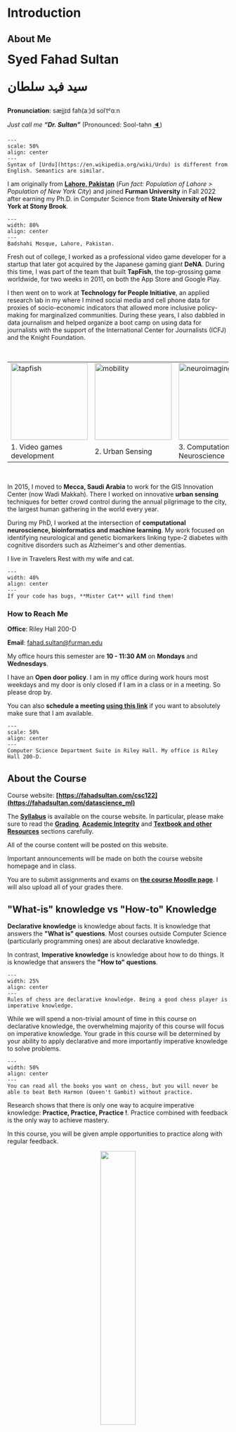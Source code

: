 
# Introduction

## About Me

<span style="font-size: 2.0em; font-weight: bold;">
Syed Fahad Sultan

سید فہد سلطان

</span>

**Pronunciation**:  sæjjɪd fah(aː)d  solˈtˤɑːn

_Just call me **“Dr. Sultan”**_ (Pronounced: Sool-tahn [🔈](https://upload.wikimedia.org/wikipedia/commons/c/cd/LL-Q9292_%28aze%29-Azerbaijani_audiorecordings-sultan.wav))

<!-- 
:::{figure-md} markdown-fig

<img src="assets/name.png" alt="name" class="bg-primary mb-1" width="50%">

::: -->

```{figure} assets/name.png
---
scale: 50%
align: center
---
Syntax of [Urdu](https://en.wikipedia.org/wiki/Urdu) is different from English. Semantics are similar. 
``` 

I am originally from **[Lahore, Pakistan](https://en.wikipedia.org/wiki/Lahore)** (_Fun fact: Population of Lahore > 
Population of New York City_) and joined **Furman University** in Fall 2022 after earning my Ph.D. in Computer Science from **State University of New York at Stony Brook**.

```{figure} assets/lahore.png
---
width: 80%
align: center
---
Badshahi Mosque, Lahore, Pakistan.
``` 

Fresh out of college, I worked as a professional video game developer for a startup that later got acquired by the Japanese gaming giant **DeNA**. During this time, I was part of the team that built **TapFish**, the top-grossing game worldwide, for two weeks in 2011, on both the App Store and Google Play.

I then went on to work at **Technology for People Initiative**, an applied research lab in my where I mined social media and cell phone data for proxies of socio-economic indicators that allowed more inclusive policy-making for marginalized communities. During these years, I also dabbled in data journalism and helped organize a boot camp on using data for journalists with the support of the International Center for Journalists (ICFJ) and the Knight Foundation.

<br/>

<table>
<tr> 
    <td> <img src="https://fahadsultan.com/datascience_ml/_images/tapfish.jpeg" alt="tapfish" height="175px"> </td>
    <td> <img src="https://fahadsultan.com/datascience_ml/_images/mobility.gif" alt="mobility" height="175px"> </td>
    <td> <img src="https://fahadsultan.com/datascience_ml/_images/neuroimaging2.jpeg" alt="neuroimaging2" height="175px"> </td>
</tr>
<tr> 
    <center><td>1. Video games development</td><td> 2. Urban Sensing </td><td> 3. Computational Neuroscience </td></center>
</tr>
</table>
<br/>

In 2015, I moved to **Mecca, Saudi Arabia** to work for the GIS Innovation Center (now Wadi Makkah). There I worked on innovative **urban sensing** techniques for better crowd control during the annual pilgrimage to the city, the largest human gathering in the world every year.

During my PhD, I worked at the intersection of **computational neuroscience, bioinformatics and machine learning**. My work focused on identifying neurological and genetic biomarkers linking type-2 diabetes with cognitive disorders such as Alzheimer's and other dementias.

I live in Travelers Rest with my wife and cat. 

```{figure} assets/mister.jpeg
---
width: 40%
align: center
---
If your code has bugs, **Mister Cat** will find them!
``` 
 
### How to Reach Me

**Office**: Riley Hall 200-D

**Email**: fahad.sultan@furman.edu

My office hours this semester are **10 - 11:30 AM** on **Mondays** and **Wednesdays**.

I have an **Open door policy**. I am in my office during work hours most weekdays and my door is only closed if I am in a class or in a meeting. So please drop by. 

You can also **schedule a meeting [using this link](https://calendly.com/ssultan-dpq/15-minute-meeting)** if you want to absolutely make sure that I am available.

```{figure} assets/office.png
---
scale: 50%
align: center
---
Computer Science Department Suite in Riley Hall. My office is Riley Hall 200-D. 
``` 

## About the Course
 
Course website: **[https://fahadsultan.com/csc122](https://fahadsultan.com/datascience_ml)**

The **[Syllabus](https://fahadsultan.com/datascience_ml/syllabus/index.html)** is available on the course website. In particular, please make sure to read the **[Grading](https://fahadsultan.com/datascience_ml/syllabus/grading.html)**, **[Academic Integrity](https://fahadsultan.com/datascience_ml/syllabus/integrity.html)** and **[Textbook and other Resources](https://fahadsultan.com/datascience_ml/syllabus/textbook.html)** sections carefully.

All of the course content will be posted on this website.

Important announcements will be made on both the course website homepage and in class. 

You are to submit assignments and exams on **[the course Moodle page](https://courses.furman.edu/course/view.php?id=17281)**. I will also upload all of your grades there.

## "What-is" knowledge vs "How-to" Knowledge

**Declarative knowledge** is knowledge about facts. It is knowledge that answers the **"What is" questions**. Most courses outside Computer Science (particularly programming ones) are about declarative knowledge.  

In contrast, **Imperative knowledge** is knowledge about how to do things. It is knowledge that answers the **"How to" questions**. 

```{figure} https://enchantedyankee.files.wordpress.com/2012/03/chess-cheat-sheet.jpg?w=921
---
width: 25%
align: center
---
Rules of chess are declarative knowledge. Being a good chess player is imperative knowledge.
```


While we will spend a non-trivial amount of time in this course on declarative knowledge, the overwhelming majority of this course will focus on imperative knowledge. Your grade in this course will be determined by your ability to apply declarative and more importantly imperative knowledge to solve problems. 

```{figure} https://www.justinkownacki.com/wp-content/uploads/2020/11/QueensGambit_1200.jpg
---
width: 50%
align: center
---
You can read all the books you want on chess, but you will never be able to beat Beth Harmon (Queen't Gambit) without practice. 
```

Research shows that there is only one way to acquire imperative knowledge: **Practice, Practice, Practice !**. Practice combined with feedback is the only way to achieve mastery.

In this course, you will be given ample opportunities to practice along with regular feedback.

<center><img src="https://theteachingdelusioncom.files.wordpress.com/2021/12/practice-feedback-loop.jpg?w=1024" width="40%"></center>

### Assignments 

Approach assignments purely as **opportunities to learn**, prepare for exams and to prepare for your career.

It is **not worth cheating** on assignments. Just come talk to me if you are struggling with an assignment. I will literally just tell you the answer. 

On assignments, expect **near maximal flexibility** from me. Every assignment will be due 10 days calendar after it is posted. 

You can schedule a time to get your assignments graded [using this link](https://calendly.com/ssultan-dpq/15-minute-meeting). 

<u>**Written Assignments:**</u>

Written assignments are to help you build a deeper understanding of algorithms and math covered in class.  

These could simply be math problems or involve tracing algorithms and dry-runs. 

Both handwritten or typed submissions are acceptable. Submissions, as always, on Moodle. 

<u>**Programming Assignments:**</u>

Programming assignments are going to be posted at the start of the lab session each week and will be due in 10 days, unless otherwise specified.

All **Programming assignments** will be graded through an **in-person code review**. You are to give a walkthrough of your code and be able to answer questions about it. 

During these code review, you will be given feedback on how to improve your code and avoid common mistakes.

You should expect questions in the exams similar to assignments.

### Class Participation

I have created 10 graded items under class participation on Moodle. In class, you will be asked to answer a question or solve a problem. You will be graded on the basis of your participation. It is your responsibility to make sure you have 10 points by the end of the semester.

There are 10 graded items under class participation on Moodle. In class, you will be asked to answer a question or solve a problem. You will be graded on the basis of your participation. It is your responsibility to make sure you have 10 points by the end of the semester.

$$\frac{24~\text{students} \times 10~\text{points needed by each student}}{15~\text{weeks} \times 2~\text{classes per week}} = 8~\text{points given out class, on average}$$


I will give out class participation points in every class class for answering or asking a question. 

Given the glut of information accessible online and otherwise in this day and age, **meaningful interactions with your peers and teachers is essentially why you are paying your college tuition**. 

Please come to class, labs and office hours 

Please ask questions during class

Please answer questions and participate in discussions during class

### Exams 

There will be **three** exams in the course, including the final. The final exam will be cumulative. Exams constitute **60%** of your course grade.

**All exams will be on computer, with a large programming component**. Questions will be posted on Moodle and you will have to submit your solutions on Moodle, just like assignments.

You will be evaluated on your ability to apply knowledge to new problems and not just on your ability to retain and recall information.

The exams, more than the assignments, are going to determine your grade.

All exams are going to be cumulative, with focus on the topics covered since last exam. 

Diligent work on the homework and assignments will be rewarded here. 

<!-- ```{figure} assets/exams.png
---
scale: 50%
align: center
---
Consistent effort and regular feedback. 
```  
-->

### Giant Asterisk * 

<i><u>**Everything is tentative and subject to change**</u></i>

```{figure} https://raw.githubusercontent.com/fahadsultan/csc122/main/assets/complaints.jpeg
---
width: 50%
align: right
---
Complaints Box on Moodle
``` 

This is my first teaching this course. **Any and all feedback** is welcome! 

I have created an anonymous feedback poll on **Moodle**. Please use this to **anonymously** share any feedback. 
 
Share **any changes** you want me to make in the course, **at any point in the semester**. You can submit multiple times over the span of the semester.  

Think of it as a _Complaints Box_ for the course.

## ❌ <strike>Data Structures & Algrorithms</strike> <br/>✅ Complexity, Abstraction and Scalability 


The course is called **Data Structures & Algorithms**. In my opinion, a more appropriate name for the course would have been **Complexities, Abstractions and Scalability**. 

**Complexity** is the **primary challenge** we will be dealing with in this course. **Abstractions** are going to be our **primary tool** to deal with complexity. **Scalability** is the **primary goal** in this course i.e. to write code that can handle the data we have today and the data we expect to have in the future.

<hr/>

In the world of software development, **lines of code (LOC)** are often used as a metric to measure the size and complexity of a codebase. The more lines of code a project has, the larger and more intricate it is likely to be. 

How many millions of lines of code does it take to make the modern program, web service, car, or airplane possible? The figure below sheds some light on this question.

``` {figure} https://www.visualcapitalist.com/wp-content/uploads/2017/02/1276_lines_of_code_sep2015_fb.png
---
width: 65%
align: center
---
Lines Of Code (LOC) of popular software. (click to enlarge)
```

<!-- 
<img style="border: 1px solid #000" width="50%" src="https://www.visualcapitalist.com/wp-content/uploads/2017/02/1276_lines_of_code_sep2015_fb.png" align="right"> -->

The range is extraordinary: the average iPhone app has less than 50,000 lines of code, while Google’s entire code base is two billion lines for all services. The code needed for fighter jets, popular video game engines, and even the Large Hadron Collider falls somewhere in between the two. It’s been said that the modern smartphone has more lines of code than a passenger jet – and that the code for a typical car has 100 million lines of code.

In fact, the lines of code for the Apollo 11 moon lander totaled just 145,000 – and the code for the Space Shuttle was about the same. 

It’s more than what was needed to run old technologies like the Space Shuttle, a pacemaker, or even the game engine of Quake 3 – but it’s not enough to be the driving force behind the modern software that’s used in everyday life today.

A million lines of code, if printed, would be about 18,000 pages of text. That’s 14x the length of War and Peace.

How do we then manage this complexity? A large part of the answer lies in **Abstractions**. Abstractions are ways of dividing a complex system into smaller, more manageable pieces. Each piece is a **black box** or **module** that can be used without having to know how it works internally. However, the pieces are not completely opaque. They have a well-defined interface that allows us to use them without knowing how they work internally. 

```{figure} https://computersciencewiki.org/images/e/e2/Abstract_heart.png
---
width: 50%
align: center
---
Deciding on the level of details to hide in an abstraction is a key design decision in software engineering. 
```

<hr/>

On the other hand, the amount of **Data** that we have to deal with is growing exponentially. Approximately 328.77 million terabytes of data are created each day. 

```{figure} https://cdn.buttercms.com/output=f:webp/ods4p5fQVmXkFeHFP3Zx
---
width: 50%
align: center
---
Data growth is exponential. 
```

According to IBM, 90% of the data in the world today has been created in the last two years alone. This data comes from everywhere. Sensors used to gather climate information, posts to social media sites, digital pictures and videos, purchase transaction records, and cell phone GPS signals are just a few examples of big data. A 2019 study by IDC and Seagate predicts that the global datasphere will grow from 33 zettabytes in 2018 to 175 zettabytes by 2025. 

A zettabyte is one trillion gigabytes (GB). That is 1 followed by 21 zeros.


Here’s a selection of other user-generated internet content stats:

| Type of Media | Amount per Minute | Amount per Day |
|:---:|:---:|:---:|
| Emails sent | 231.4 million | 333.22 billion |
| Texts sent | 16 million | 24.04 billion |
| Google searches | 5.9 million | 8.5 billion |
| Snaps shared on Snapchat | 2.43 million | 3.5 billion |
| Pieces of content shared on Facebook | 1.7 million | 2.45 billion |
| Swipes on Tinder | 1.1 million | 1.58 billion |
| Hours streamed | 1 million | 1.44 billion |
| USD spent on Amazon | 443,000 | 637.92 million |
| USD sent on Venmo | 437,600 | 630.14 million |
| Tweets shared on Twitter | 347,200 | 499.97 million |
| Hours spent in Zoom meetings | 104,600 | 150.62 million |
| USD spent on DoorDash | 76,400 | 110.02 million |

For the software engineer this means writing code that can not only handle the data we have today, but also data that we expect to have in the future. In other words, we need to write code that is **scalable**.
<!-- 
This is a course on Complexities and their solutions using Abstractions. 

Complexities manifest themselves in many forms. The ones we are concerned with are:

1. **Time Complexity** : How long does it take for a program to run?
2. **Space Complexity** : How much memory does a program use?
3. **Organizational Complexity** : How easy is it to understand a program?

As solutions to these complexities, we will learn about **Abstractions**. Abstractions are ways of hiding the complexities of a problem and providing a simpler interface to the user. The ones we will be concerned with are:

1. **Data Abstractions** : How do we represent data in a way that is easy to use?
2. **Functional Abstractions** : How do we represent functions in a way that is easy to use?
3. **Abstract Processes** : How do we organize our code in a way that is easy to understand? -->

## Abstract Computational Processes

In this course, we are also going to spend a lot of time studying abstract **computational process** that are independent of any particular hardware or machine. Computational processes are abstract beings that inhabit computers. As they evolve, processes manipulate other abstract things called **data**. The evolution of a process is directed by a pattern of rules called a program. People create programs to direct processes. In effect, we conjure the spirits of the computer with our spells.

```{figure} https://i.giphy.com/zZRxy466qETsY.webp
---
width: 50%
align: center
---
Programming a computer is like casting a spell on it. It can be very powerful, but also very dangerous.
```

A computational process is indeed much like a sorcerer’s idea of a spirit. It cannot be seen or touched. It is not composed of matter at all. However, it is very real. It can perform intellectual work. It can answer questions. It can affect the world by disbursing money at a bank or by controlling a robot arm in a factory. The programs we use to conjure processes are like a sorcerer’s spells. They are carefully composed from symbolic expressions in arcane and esoteric programming languages that prescribe the tasks we want our processes to perform.
A computational process, in a correctly working computer, executes programs precisely and accurately. Thus, like the sorcerer’s apprentice, novice programmers must learn to understand and to anticipate the consequences of their conjuring. Even small errors, usually called **bugs**, in programs can have complex and unanticipated consequences.

Fortunately, learning to program is considerably less dangerous than learning sorcery, because the spirits we deal with are conveniently contained in a secure way. Real-world programming, however, requires care, expertise, and wisdom. A small bug in a computer-aided design program, for example, can lead to the catastrophic collapse of an airplane or a dam or the self-destruction of an industrial robot.

```{figure} https://i.gifer.com/origin/a2/a282e956c43010036c4586d0ee970fe1_w200.gif
---
width: 50%
align: center
---
A small bug in a  program can lead to catastrophic results.
```

Master software engineers have the ability to organize programs so that they can be reasonably sure that the resulting processes will perform the tasks intended. They can visualize the behavior of their systems in advance. They know how to structure programs so that unanticipated problems do not lead to catastrophic consequences, and when problems do arise, they can debug their programs. Well-designed computational systems, like well-designed automobiles or nuclear reactors, are designed in a **modular** manner, so that the parts can be constructed, replaced, and debugged separately. A significant part of the course is focused on testing software. 
<!-- 
## Elements of Programming

When we describe a language, we should pay particular attention to the means that the language provides for **combining simple ideas to form more complex ideas**. 

Every powerful programming language has three such mechanisms:

1. **Primitive elements**, which represent the simplest building blocks that the language provides,


2. **Means of combination**, by which compound _elements_ are built from simpler ones, and


3. **Means of abstraction**, by which compound _elements_ can be named and manipulated as units.

<hr/>

In programming, we deal with two kinds of elements: 
1. **Data** : stuff that we want to manipulate
2. **Functions** : rules for manipulating the data

_Functions are both elements as well as a means of abstraction. Later, we'll see that functions aren't all that different from Data_

Thus, any powerful programming language should be able to describe:  
* Primitive data and functions
* Means of combining and abstracting both functions and data -->

<hr/>

## Six Problems of Interest

A LOT of problems in computer science can be _'reduced'_ to a very small set of fundamental problems.

In this course, we are going to focus on the six of such fundamental problems. 

1. **Search** : Given a set of data, find a particular element in the set<br/>
2. **Sort** : Given a set of data, arrange the elements in a particular order<br/>

3-6. **Create, Read, Update, Delete** (CRUD)

### 1. Search

We are concerned with the process of collecting information in a computer's memory, in such a way that the information can subsequently be recovered as quickly as possible. 

```{figure} https://53.fs1.hubspotusercontent-na1.net/hub/53/hubfs/pixta_26761468_M.jpg?width=610&height=406&name=pixta_26761468_M.jpg
---
width: 50%
align: center
---
Search is a fundamental problem in computer science. It is the basis of many other problems, such as sorting, and it is the basis of many applications, such as information retrieval.
```

In this course, we are going to focus on the simplest form of search: **searching for a single element in a set of data** i.e. 
how to find the data that has been stored with a given identification. For example, in a numerical application we might want to find $f(x)$, given $x$ and a table of the values of $f$; in a nonnumerical application, we might want to find the English translation of a given Russian word.

In general, we shall suppose that a set of $N$ records has been stored, and the problem is to locate the appropriate one. As in the case of sorting, we assume that each record includes a special field called its key; this terminology is especially appropriate, because many people spend a great deal of time every day searching for their keys. We generally require the $N$ keys to be distinct, so that each key uniquely identifies its record. Algorithms for searching are presented with a so-called argument, $q$, and the problem is to find which record has $q$ as its key. 

After the search is complete, two possibilities can arise: 

1. Either the search was successful, having located the unique record containing $q$; or 
2. It was unsuccessful, having determined that $q$ is nowhere to be found. 

Formally, the search problem is defined as follows: 

--- 
**Problem ❓** $\textbf{Search}$ \
**Input**: A set of $n$ keys $S$, and a query key $q$. \
**Required Output**: The location of $q$ in $S$, if present, else $-1$. 

---

Searching is the most time-consuming part of many programs, and the substitution of a good search method for a bad one often leads to a substantial increase in speed. In fact we can often arrange the data or the data structure so that searching is eliminated entirely, by ensuring that we always know just where to find the information we need. 

<!-- <!-- Linked memory is a common way to achieve this; for example, a doubly linked list makes it unnecessary to search for the predecessor or successor of a given item. Another way to avoid searching occurs if we are allowed to choose the keys freely, since we might as well let them be the numbers {1, 2, ... , N}; then the record containing K can simply be placed in location TABLE + K. Both of these techniques were used to elimi- nate searching from the topological sorting algorithm discussed in Section 2.2.3. However, searches would have been necessary if the objects in the topological sorting algorithm had been given symbolic names instead of numbers. -->

Efficient algorithms for searching turn out to be quite important in practice.



### 2. Sort 


Typical computer science students study the basic sorting algorithms at least three times before they graduate: first in introductory programming, then in data structures, and finally in an advanced algorithms course. 

```{figure} assets/sorting.png
---
width: 50%
align: center
---
Sorting is most evident in social media apps where the homepage is a _sorted_ list of posts. The posts are sorted by a combination of factors such as time, popularity, etc.
```

Why is sorting worth so much attention? There are several reasons:

* Sorting is the basic building block that many other algorithms are built around. By understanding sorting, we obtain an amazing amount of power to solve other problems.

* Most of the interesting ideas used in the design of algorithms appear in the context of sorting, such as divide-and-conquer, data structures, and randomized algorithms.

* Computers have historically spent more time sorting than doing anything else. Research shows that a quarter of all computer cycles were spent sorting data [Knu98]. Sorting remains the most ubiquitous combinatorial algorithm problem in practice.

* Sorting is the most thoroughly studied problem in computer science. Literally dozens of different algorithms are known, most of which possess some particular advantage over all other algorithms in certain situations.

Formally, the sorting problem is defined as follows: 

--- 
**Problem ❓** $\textbf{Sorting}$ \
**Input**: A sequence of $n$ numbers $a_1, a_2, \dots, a_n$. \
**Required Output**: A permutation (reordering) $a_1', a_2', \dots, a_n'$ of the input sequence such that $a_1' \leq a_2' \leq \dots \leq a_n'$.

---

In this course, we will discuss sorting in reasonable detail, stressing how sorting can be applied to solving other problems. We will also also sorting as a way to introduce paradigms of algorithm design and analysis.

### 3-6. Create, Read, Update, Delete (CRUD)

**Create**: Adding a record to a database, inserting a node into a linked list, and inserting an element into a priority queue are all examples of the insert problem. Other names of this problem include: _Insert, Add, Post_

``` {figure} assets/crud.png
---
width: 50%
align: center
---
Every modern application performs these four essential operations on data: Create, Read, Update, and Delete. These operations are commonly referred to as CRUD operations. 
```

**Read**:  Reading or accessing data is the most fundamental problem in computer science. Other names of this problem include: _Access, Get, Fetch, Retrieve_

**Update**: For each of the following problems, we are given a set of N records, each record containing a key and some associated data, and we are given a particular key K. The problem is to modify the record containing K in some way. Other names of this problem include: _Modify, Edit, Patch_ 

**Delete**:  Deleting a record from a database, deleting a node from a linked list, and deleting an element from a priority queue are all examples of the delete problem.  Other names of this problem include: _Remove, Drop_

<img align="right" src="" width="30%">
